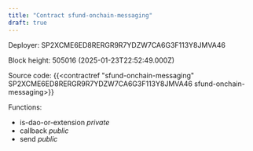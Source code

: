 ```yaml
---
title: "Contract sfund-onchain-messaging"
draft: true
---
```

Deployer: SP2XCME6ED8RERGR9R7YDZW7CA6G3F113Y8JMVA46


 



Block height: 505016 (2025-01-23T22:52:49.000Z)

Source code: {{<contractref "sfund-onchain-messaging" SP2XCME6ED8RERGR9R7YDZW7CA6G3F113Y8JMVA46 sfund-onchain-messaging>}}

Functions:

* is-dao-or-extension _private_
* callback _public_
* send _public_
